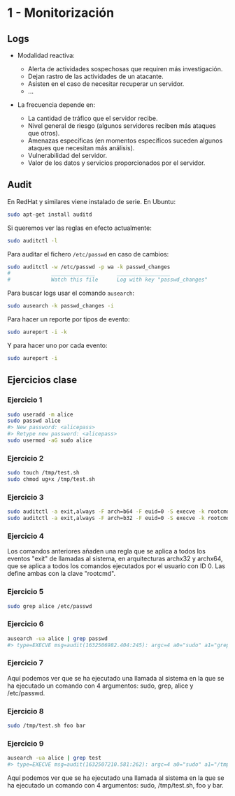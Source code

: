 # 1 - Monitorización

## Logs

- Modalidad reactiva:
    - Alerta de actividades sospechosas que requiren más investigación.
    - Dejan rastro de las actividades de un atacante.
    - Asisten en el caso de necesitar recuperar un servidor.
    - ...

- La frecuencia depende en:
    - La cantidad de tráfico que el servidor recibe.
    - Nivel general de riesgo (algunos servidores reciben más ataques que otros).
    - Amenazas específicas (en momentos específicos suceden algunos ataques que necesitan más análisis).
    - Vulnerabilidad del servidor.
    - Valor de los datos y servicios proporcionados por el servidor.


## Audit

En RedHat y similares viene instalado de serie. En Ubuntu:
```bash
sudo apt-get install auditd
```

Si queremos ver las reglas en efecto actualmente:
```bash
sudo auditctl -l
```

Para auditar el fichero `/etc/passwd` en caso de cambios:
```bash
sudo auditctl -w /etc/passwd -p wa -k passwd_changes
#             ______________       _________________
#             Watch this file      Log with key "passwd_changes"
```

Para buscar logs usar el comando `ausearch`:
```bash
sudo ausearch -k passwd_changes -i
```

Para hacer un reporte por tipos de evento:
```bash
sudo aureport -i -k
```

Y para hacer uno por cada evento:
```bash
sudo aureport -i
```

## Ejercicios clase

### Ejercicio 1
```bash
sudo useradd -m alice
sudo passwd alice
#> New password: <alicepass>
#> Retype new password: <alicepass>
sudo usermod -aG sudo alice
```

### Ejercicio 2
```bash
sudo touch /tmp/test.sh
sudo chmod ug+x /tmp/test.sh
```

### Ejercicio 3
```bash
sudo auditctl -a exit,always -F arch=b64 -F euid=0 -S execve -k rootcmd
sudo auditctl -a exit,always -F arch=b32 -F euid=0 -S execve -k rootcmd
```

### Ejercicio 4
Los comandos anteriores añaden una regla que se aplica a todos los eventos "exit" de llamadas al sistema, en arquitecturas archx32 y archx64, que se aplica a todos los comandos ejecutados por el usuario con ID 0. Las define ambas con la clave "rootcmd".

### Ejercicio 5
```bash
sudo grep alice /etc/passwd
```

### Ejercicio 6
```bash
ausearch -ua alice | grep passwd
#> type=EXECVE msg=audit(1632506982.404:245): argc=4 a0="sudo" a1="grep" a2="alice" a3="/etc/passwd"
```

### Ejercicio 7
Aquí podemos ver que se ha ejecutado una llamada al sistema en la que se ha ejecutado un comando con 4 argumentos: sudo, grep, alice y /etc/passwd.

### Ejercicio 8
```bash
sudo /tmp/test.sh foo bar
```

### Ejercicio 9
```bash
ausearch -ua alice | grep test
#> type=EXECVE msg=audit(1632507210.581:262): argc=4 a0="sudo" a1="/tmp/test.sh" a2="foo" a3="bar"
```
Aquí podemos ver que se ha ejecutado una llamada al sistema en la que se ha ejecutado un comando con 4 argumentos: sudo, /tmp/test.sh, foo y bar.

